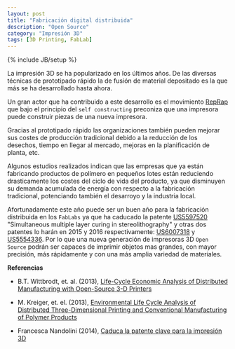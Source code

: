 ```yaml
---
layout: post
title: "Fabricación digital distribuida"
description: "Open Source"
category: "Impresión 3D"
tags: [3D Printing, FabLab]
---
```

{% include JB/setup %}

La impresión 3D se ha popularizado en los últimos años. De las diversas técnicas de prototipado rápido la de fusión de material depositado es la que más se ha desarrollado hasta ahora.

Un gran actor que ha contribuido a este desarrollo es el movimiento [RepRap](http://reprap.org/wiki/RepRap) que bajo el principio del `self constructing` preconiza que una impresora puede construir piezas de una nueva impresora.


<div style="text-align: center; margin: auto"><object type="application/x-shockwave-flash" style="width:450px; height:366px;" data="http://vimeo.com/moogaloop.swf?clip_id=12768578&amp;server=vimeo.com&amp;show_title=0&amp;show_byline=0&amp;show_portrait=0&amp;color=ff9933&amp;fullscreen=1" allowfullscreen="true" allowscriptaccess="always">
<param name="movie" value="http://vimeo.com/moogaloop.swf?clip_id=12768578&amp;server=vimeo.com&amp;show_title=0&amp;show_byline=0&amp;show_portrait=0&amp;color=ff9933&amp;fullscreen=1" allowfullscreen="true" allowscriptaccess="always" />
</object><div style="font-size: 0.8em"><a href="http://www.tools4noobs.com/online_tools/vimeo_xhtml/"></a></div></div>


Gracias al prototipado rápido las organizaciones también pueden mejorar sus costes de producción tradicional debido a la reducción de los desechos, tiempo en llegar al mercado, mejoras en la planificación de planta, etc.  

Algunos estudios realizados indican que las empresas que ya están fabricando productos de polímero en pequeños lotes están reduciendo drasticamente los costes del ciclo de vida del producto, ya que disminuyen su demanda acumulada de energía con respecto a la fabricación tradicional, potenciando también el desarroyo y la industria local.

Afortunadamente este año puede ser un buen año para la fabricación distribuida en los `FabLabs` ya que ha caducado la patente [US5597520](http://www.google.com/patents/US5597520) "Simultaneous multiple layer curing in stereolithography" y otras dos patentes lo harán en 2015 y 2016 respectivamente: [US6007318](https://www.google.com/patents/US6007318) y [US5554336](https://www.google.com/patents/US5554336). Por lo que una nueva generación de impresoras 3D `Open Source` podrán ser capaces de imprimir objetos mas grandes, con mayor precisión, más rápidamente y con una más amplia variedad de materiales. 

**Referencias**

- B.T. Wittbrodt, et. al. (2013), [Life-Cycle Economic Analysis of Distributed Manufacturing with Open-Source 3-D Printers](https://www.academia.edu/4067796/Life-Cycle_Economic_Analysis_of_Distributed_Manufacturing_with_Open-Source_3-D_Printers)

- M. Kreiger, et. el. (2013), [Environmental Life Cycle Analysis of Distributed Three-Dimensional Printing and Conventional Manufacturing of Polymer Products](http://pubs.acs.org/doi/abs/10.1021/sc400093k)

- Francesca Nandolini (2014), [Caduca la patente clave para la impresión 3D](http://www.protectia.eu/blog/notas-de-prensa/caduca-patente-clave-para-impresion-3d/)
